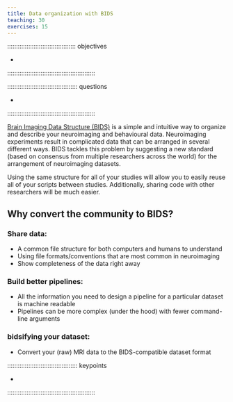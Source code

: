 ```yaml
---
title: Data organization with BIDS
teaching: 30
exercises: 15
---
```


::::::::::::::::::::::::::::::::::::::: objectives

- 
::::::::::::::::::::::::::::::::::::::::::::::::::

:::::::::::::::::::::::::::::::::::::::: questions

- 
::::::::::::::::::::::::::::::::::::::::::::::::::



[Brain Imaging Data Structure (BIDS)](https://bids.neuroimaging.io/specification) is a simple and intuitive way to organize and describe your neuroimaging and behavioural data. Neuroimaging experiments result in complicated data that can be arranged in several different ways. BIDS tackles this problem by suggesting a new standard (based on consensus from multiple researchers across the world) for the arrangement of neuroimaging datasets.

Using the same structure for all of your studies will allow you to easily reuse all of your scripts between studies. Additionally, sharing code with other researchers will be much easier.

## Why convert the community to BIDS?

### Share data:

- A common file structure for both computers and humans to understand
- Using file formats/conventions that are most common in neuroimaging
- Show completeness of the data right away

### Build better pipelines:

- All the information you need to design a pipeline for a particular dataset is machine readable
- Pipelines can be more complex (under the hood) with fewer command-line arguments

### bidsifying your dataset:

- Convert your (raw) MRI data to the BIDS-compatible dataset format

:::::::::::::::::::::::::::::::::::::::: keypoints

- 
::::::::::::::::::::::::::::::::::::::::::::::::::


